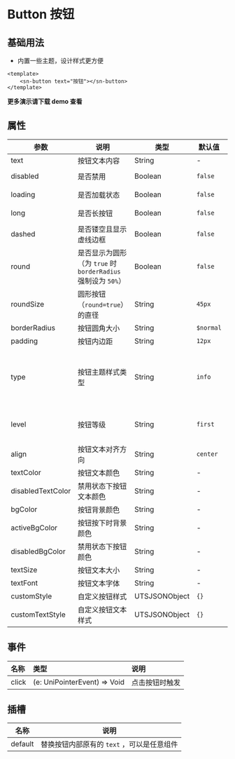 # Button  按钮

## 基础用法

- 内置一些主题，设计样式更方便

```vue
<template>
	<sn-button text="按钮"></sn-button>
</template>
```

**更多演示请下载 demo 查看**

## 属性

| 参数              | 说明                                                                                         | 类型          | 默认值    | 可选值                                         |
| ----------------- | -------------------------------------------------------------------------------------------- | ------------- | --------- | ---------------------------------------------- |
| text              | 按钮文本内容                                                                                 | String        | -        | -                                              |
| disabled          | 是否禁用                                                                                     | Boolean       | `false`     | `true` \| ``false``                                  |
| loading           | 是否加载状态                                                                                 | Boolean       | `false`     | `true` \| ``false``                                  |
| long              | 是否长按钮                                                                                   | Boolean       | `false`     | `true` \| ``false``                                  |
| dashed            | 是否镂空且显示虚线边框                                                                       | Boolean       | `false`     | `true` \| ``false``                                  |
| round             | 是否显示为圆形（为 `true` 时 `borderRadius` 强制设为 `50%`）                                            | Boolean       | `false`     | `true` \| ``false``                                  |
| roundSize         | 圆形按钮（`round=true`）的直径                                                                 | String        | `45px`      | -                                              |
| borderRadius      | 按钮圆角大小                                                                                 | String        | `$normal` | -                                              |
| padding           | 按钮内边距                                                                                   | String       | `12px` |                                                |
| type              | 按钮主题样式类型 | String        | `info`      | `info` \| `primary` \| `success` \| `error` \| `warning` |
| level             | 按钮等级         | String        | `first`     | `first` \| `second` \| `third` \| `least`              |
| align             | 按钮文本对齐方向                                                                             | String        | `center`    | -                     |
| textColor         | 按钮文本颜色                                                                                 | String        | -        | -                                              |
| disabledTextColor | 禁用状态下按钮文本颜色                                                                       | String        | -        | -                                              |
| bgColor           | 按钮背景颜色                                                                                 | String        | -        | -                                              |
| activeBgColor     | 按钮按下时背景颜色                                                                           | String        | -        | -                                              |
| disabledBgColor   | 禁用状态下按钮颜色                                                                           | String        | -        | -                                              |
| textSize          | 按钮文本大小                                                                                 | String        | -     | -                                              |
| textFont          | 按钮文本字体                                                                                 | String        | -        | -                                              |
| customStyle       | 自定义按钮样式                                                                               | UTSJSONObject | `{}`        | -                                              |
| customTextStyle   | 自定义按钮文本样式                                                                           | UTSJSONObject | `{}`        | -                                              |

## 事件

| 名称  | 类型                           | 说明           |
| :---- | :----------------------------- | :------------- |
| click | (e: UniPointerEvent) => Void | 点击按钮时触发 |

## 插槽

| 名称    | 说明                                       |
| ------- | ------------------------------------------ |
| default | 替换按钮内部原有的 `text` ，可以是任意组件 |


<DemoPhone name="sn-button" />